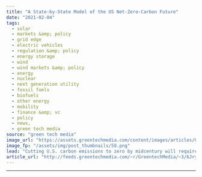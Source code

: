```yaml
---
title: "A State-by-State Model of the US Net-Zero-Carbon Future"
date: "2021-02-04"
tags: 
  - solar
  - markets &amp; policy
  - grid edge
  - electric vehicles
  - regulation &amp; policy
  - energy storage
  - wind
  - wind markets &amp; policy
  - energy
  - nuclear
  - next generation utility
  - fossil fuels
  - biofuels
  - other energy
  - mobility
  - finance &amp; vc
  - policy
  - news,
  - green tech media
source: "green tech media"
image_url: "https://assets.greentechmedia.com/content/images/articles/US_from_Space_Night_NASA_XL_Shutterstock.jpg"
image_fp: "/assets/img/post_thumbnails/58.png"
lead: "Cutting U.S. carbon emissions to zero by midcentury will require trillions of dollars of investment and disrupt entire sectors of the economy reliant on fossil fuels. But that doesn’t mean that states most reliant on fossil fuel extraction or industr ..."
article_url: "http://feeds.greentechmedia.com/~r/GreentechMedia/~3/6JryB3aTE5Y/to-zero-carbon-is-preferable-to-reachin"
---
```


---
